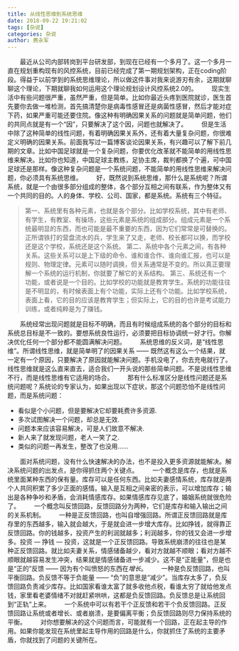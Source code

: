 ```yaml
---
title: 从线性思维到系统思维
date: 2018-09-22 19:21:02
tags: [杂说]
categories: 杂说
author: 费永军
---
```

&emsp;&emsp;最近从公司内部转岗到平台研发部，到现在已经有一个多月了。这一个多月一直在规划重构现有的风控系统，目前已经完成了第一期规划架构，正在coding阶段。得益于以前学到的系统思维理论，所以做这件事对我来说游刃有余，这期就聊聊这个理论，下期就聊我如何运用这个理论规划设计风控系统2.0的。
&emsp;&emsp;现实生活中有些问题很严重，虽然严重，但是简单。比如你最近头疼到医院就诊，医生首先要你去做一堆检测，首先搞清楚你是病毒性感冒还是病菌性感冒，然后才能对症下药，如果严重可能还要住院。像这种有明确因果关系的问题就是简单问题，他们的共同点就是有一个“因”，只要解决了这个因，问题也就解决了。
&emsp;&emsp;但是生活中除了这种简单的线性问题，有着明确因果关系外，还有着大量复杂问题，你很难定义明确的因果关系。前面我写过一篇博客谈论因果关系，有兴趣可以了解下前几期的文章。比如中国足球就是一个复杂问题，你要优化改革就不能简单的用线性思维来解决。比如你也知道，中国足球主教练，足协主席，裁判都换了个遍，可中国足球还是那样。像这种复杂问题是一个系统问题，不能简单的用线性思维来解决问题，你必须具有系统思维。
&emsp;&emsp;好，既然说到系统思维，那什么是系统呢？所谓系统，就是一个由很多部分组成的整体，各个部分互相之间有联系，作为整体又有一个共同的目的。人的身体、学校、公司、国家，都是系统。系统有三个特征。

> 第一、系统里有各种元素，也就是各个部分。比如学校系统，其中有老师、有学生，有教室、有操场，这些元素是系统的组成部分。组成元素是一个系统最明显的东西，而也可能是最不重要的东西，因为它们常常是可替换的。正所谓铁打的营盘流水的兵，学生来了又走，老师、校长都可以换，而学校还是这个学校，系统还是这个系统。
> 第二、系统中各个元素之间，有各种关系。这些关系可以是上下级的命令、谁和谁合作、谁向谁汇报，也可以是规则、物理定律。元素可以随时调换，但关系通常是不变的。所以真正要理解一个系统的运行机制，你就要了解它的关系结构。
> 第三、系统还有一个功能，或者说是一个目的。比如学校的功能就是教育学生。系统的功能往往是不明显的，有时候表面上有个功能，实际上还有个功能。比如学校系统，表面上看，它的目的应该是教育学生；但实际上，它的目的也许是考试能力训练，或者纯粹是为了赚钱。

&emsp;&emsp;系统经常出现问题就是目标不明确，而且有时候组成系统的各个部分的目标和系统总目标是不一致的。要想系统良性运行，必须要把目标协调统一好才行。你解决优化任何一个部分都不能圆满解决问题。
&emsp;&emsp;系统思维的反义词，是“线性思维”。所谓线性思维，就是简单明了的因果关系 —— 既然这有这么一个结果，就一定有一个原因，只要解决了原因就能解决问题。手机没电了，你去充电就行了。线性思维就是这么直来直去，适合我们一开头说的那些简单问题。不是说线性思维不行，而是线性思维有它适用的场合。
&emsp;&emsp;那有什么标准区分是线性问题还是系统问题呢？系统论的专家认为，如果出现以下症状，那这个问题恐怕不是线性问题，而是系统问题：

- 看似是个小问题，但是要解决它却要耗费许多资源.
- 多次试图解决一个问题，却总是无效.
- 问题本来应该容易解决，可是人们故意不解决.
- 新人来了就发现问题，老人一笑了之.
- 类似的问题一再发生，整改了也没用……

&emsp;&emsp;面对系统问题，没有什么快速解决的办法，也不是投入更多资源就能解决。解决系统问题的出发点，是你得抓住两个关键点。
&emsp;&emsp;一个概念是库存，也就是系统里面某种东西的保有量。库存可以是任何东西。比如夫妻感情系统，库存就是两个人共同积累了多少正面的感情。输入是互相之间亲密的表示，可以增加库存；输出是各种争吵和矛盾，会消耗情感库存。如果情感库存见底了，婚姻系统就很危险了。
&emsp;&emsp;一个概念叫反馈回路，反馈回路分为两种，它们是库存和输入输出之间的关系机制。
&emsp;&emsp;一种是正反馈回路，也叫自增强回路。所谓正反馈回路就是库存里的东西越多，输入就会越大，于是就会进一步增大库存。比如挣钱，就得靠正反馈回路。你的钱越多，投资产生的利润就越多；利润越多，你的钱又会进一步增多。投资 — 挣钱 — 投资，这就是一个正反馈回路。导致系统崩溃的往往也是某种正反馈回路。就比如夫妻关系，情感储备越少，看对方就越不顺眼；看对方越不顺眼就越容易发生冲突，结果就是情感储备进一步减少。这不是“正能量”，但是也是“正的”反馈 —— 因为有个叫愤怒的东西在*增长*。
&emsp;&emsp;一种是负反馈回路，也叫平衡回路。负反馈不等于负能量 —— “负”的意思是“减少”。当库存太多了，负反馈回路负责减少库存。比如国家看谁太富了就多收他点税，看谁太穷了就给他发点钱，家里看老婆情绪不对就赶紧哄哄，这都是负反馈回路。负反馈总是让系统回到“正轨”上来。
&emsp;&emsp;一个系统中可以有若干个正反馈和若干个负反馈回路。正反馈回路让系统或者增长、或者崩溃，是要偏离平衡；负反馈回路则尽力保持系统的平衡。
&emsp;&emsp;对你想要解决的这个问题而言，可能就有一个回路，正在起主导的作用。如果你能发现在系统里起主导作用的回路是什么，你就抓住了系统的主要矛盾，你就找到了问题的关键所在。
